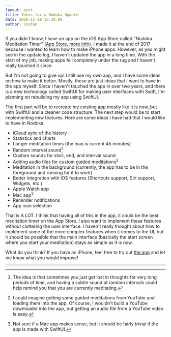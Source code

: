 ```yaml
---
layout: post
title: Ideas for a Nodoka Update
date: 2020-11-18 15:30:00
author: Stefan
---
```


If you didn't know, I have an app on the iOS App Store called "Nodoka Meditation Timer" ([App Store](https://itunes.apple.com/de/app/nodoka-meditation-timer/id1320621736?l=en&mt=8), [more info](/nodoka/)). I made it at the end of 2017 because I wanted to learn how to make iPhone apps. However, as you might see in the update log, I haven't updated the app in a long time. With the start of my job, making apps fell completely under the rug and I haven't really touched it since.

But I'm not going to give up! I still use my own app, and I have some ideas on how to make it better. Mostly, these are just ideas that I want to have in the app myself. Since I haven't touched the app in over two years, and there is a new technology called SwiftUI for making user interfaces with Swift, I'm planning on rebuilding my app using SwiftUI.

The first part will be to recreate my existing app mostly like it is now, but with SwiftUI and a cleaner code structure. The next step would be to start implementing new features. Here are some ideas I have had that I would like to have in Nodoka:

- iCloud sync of the history
- Statistics and charts
- Longer meditation times (the max is current 45 minutes)
- Random interval sound[^1]
- Custom sounds for start, end, and interval sound
- Adding audio files for custom guided meditations[^2]
- Meditation in the background (currently, the app has to be in the foreground and running for it to work)
- Better integration with iOS features (Shortcuts support, Siri support, Widgets, etc.)
- Apple Watch app
- Mac app[^3]
- Reminder notifications
- App icon selection

That is A LOT. I think that having all of this in the app, it could be the best meditation timer on the App Store. I also want to implement these features without cluttering the user interface. I haven't really thought about how to implement some of the more complex features when it comes to the UI, but it should be possible that the main interface (basically the start screen where you start your meditation) stays as simple as it is now.

What do you think? If you have an iPhone, feel free to try out [the app](https://itunes.apple.com/de/app/nodoka-meditation-timer/id1320621736?l=en&mt=8) and let me know what you would improve!

---
[^1]: The idea is that sometimes you just get lost in thoughts for very long periods of time, and having a subtle sound at random intervals could help remind you that you are currently meditating.
[^2]: I could imagine getting some guided meditations from YouTube and loading them into the app. Of course, I wouldn't build a YouTube downloader into the app, but getting an audio file from a YouTube video is easy.
[^3]: Not sure if a Mac app makes sense, but it should be fairly trivial if the app is made with SwiftUI.

